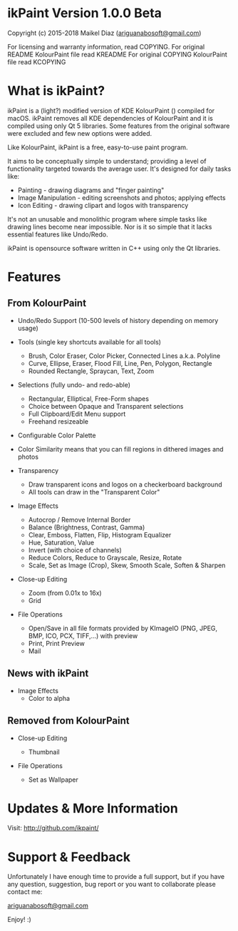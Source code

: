 
ikPaint Version 1.0.0 Beta
==========================

Copyright (c) 2015-2018 Maikel Diaz (ariguanabosoft@gmail.com)

For licensing and warranty information, read COPYING.
For original README KolourPaint file read KREADME
For original COPYING KolourPaint file read KCOPYING


What is ikPaint?
================

ikPaint is a (light?) modified version of KDE KolourPaint () compiled for macOS. ikPaint removes all KDE dependencies of KolourPaint and it is compiled using only Qt 5 libraries. Some features from the original software were excluded and few new options were added.

Like KolourPaint, ikPaint is a free, easy-to-use paint program.

It aims to be conceptually simple to understand; providing a level of
functionality targeted towards the average user.  It's designed for daily
tasks like:

* Painting - drawing diagrams and "finger painting"
* Image Manipulation - editing screenshots and photos; applying effects
* Icon Editing - drawing clipart and logos with transparency

It's not an unusable and monolithic program where simple tasks like drawing
lines become near impossible.  Nor is it so simple that it lacks essential
features like Undo/Redo.

ikPaint is opensource software written in C++ using only the Qt libraries.

Features
===========

From KolourPaint
-----------------
* Undo/Redo Support (10-500 levels of history depending on memory usage)

* Tools (single key shortcuts available for all tools)
  - Brush, Color Eraser, Color Picker, Connected Lines a.k.a. Polyline
  - Curve, Ellipse, Eraser, Flood Fill, Line, Pen, Polygon, Rectangle
  - Rounded Rectangle, Spraycan, Text, Zoom

* Selections (fully undo- and redo-able)
  - Rectangular, Elliptical, Free-Form shapes
  - Choice between Opaque and Transparent selections
  - Full Clipboard/Edit Menu support
  - Freehand resizeable

* Configurable Color Palette

* Color Similarity means that you can fill regions in dithered images and
  photos

* Transparency
  - Draw transparent icons and logos on a checkerboard background
  - All tools can draw in the "Transparent Color"

* Image Effects
  - Autocrop / Remove Internal Border
  - Balance (Brightness, Contrast, Gamma)
  - Clear, Emboss, Flatten, Flip, Histogram Equalizer
  - Hue, Saturation, Value
  - Invert (with choice of channels)
  - Reduce Colors, Reduce to Grayscale, Resize, Rotate
  - Scale, Set as Image (Crop), Skew, Smooth Scale, Soften & Sharpen

* Close-up Editing
  - Zoom (from 0.01x to 16x)
  - Grid

* File Operations
  - Open/Save in all file formats provided by KImageIO
    (PNG, JPEG, BMP, ICO, PCX, TIFF,...) with preview
  - Print, Print Preview
  - Mail


News with ikPaint
---------------
* Image Effects
  - Color to alpha

Removed from KolourPaint
------------------------
* Close-up Editing
  - Thumbnail

* File Operations
  - Set as Wallpaper


Updates & More Information
==========================

Visit: http://github.com/ikpaint/


Support & Feedback
==================

Unfortunately I have enough time to provide a full support, but if you have any question, suggestion, bug report or you want to collaborate please contact me:

ariguanabosoft@gmail.com

Enjoy! :)
